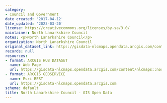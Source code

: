 ```yaml
---
category:
- Council and Government
date_created: '2017-04-12'
date_updated: '2023-03-20'
license: https://creativecommons.org/licenses/by-sa/3.0/
maintainer: North Lanarkshire Council
notes: <p>North Lanarkshire Council</p>
organization: North Lanarkshire Council
original_dataset_link: https://gisdata-nlcmaps.opendata.arcgis.com/content/nlcmaps::north-lanarkshire-council-gis-open-data
records: null
resources:
- format: ARCGIS HUB DATASET
  name: Web Page
  url: https://gisdata-nlcmaps.opendata.arcgis.com/content/nlcmaps::north-lanarkshire-council-gis-open-data
- format: ARCGIS GEOSERVICE
  name: Esri REST
  url: https://gisdata-nlcmaps.opendata.arcgis.com
schema: default
title: North Lanarkshire Council - GIS Open Data
---
```

